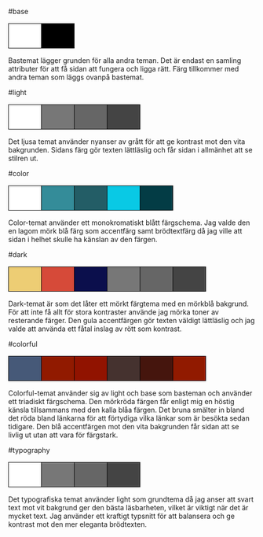 #base
<table>
<tr>
<td style="width: 50px; height: 50px; background-color: #ffffff; border: 1px solid black;"></td>
<td style="width: 50px; height: 50px; background-color: #000000; border: 1px solid black;"></td>
</tr>
</table>
Bastemat lägger grunden för alla andra teman. Det är endast en samling attributer för att få sidan att fungera och ligga rätt. Färg tillkommer med andra teman som läggs ovanpå bastemat.

#light
<table>
<tr>
<td style="width: 50px; height: 50px; background-color: #ffffff; border: 1px solid black;"></td>
<td style="width: 50px; height: 50px; background-color: #777777; border: 1px solid black;"></td>
<td style="width: 50px; height: 50px; background-color: #666666; border: 1px solid black;"></td>
<td style="width: 50px; height: 50px; background-color: #444444; border: 1px solid black;"></td>
</tr>
</table>
Det ljusa temat använder nyanser av grått för att ge kontrast mot den vita bakgrunden. Sidans färg gör texten lättläslig och får sidan i allmänhet att se stilren ut.

#color
<table>
<tr>
<td style="width: 50px; height: 50px; background-color: #ffffff; border: 1px solid black;"></td>
<td style="width: 50px; height: 50px; background-color: #348C99; border: 1px solid black;"></td>
<td style="width: 50px; height: 50px; background-color: #235D66; border: 1px solid black;"></td>
<td style="width: 50px; height: 50px; background-color: #09C9E5; border: 1px solid black;"></td>
<td style="width: 50px; height: 50px; background-color: #033C45; border: 1px solid black;"></td>
</tr>
</table>
Color-temat använder ett monokromatiskt blått färgschema. Jag valde den en lagom mörk blå färg som accentfärg samt brödtextfärg då jag ville att sidan i helhet skulle ha känslan av den färgen.

#dark
<table>
<tr>
<td style="width: 50px; height: 50px; background-color: #EDCD74; border: 1px solid black;"></td>
<td style="width: 50px; height: 50px; background-color: #D64A39; border: 1px solid black;"></td>
<td style="width: 50px; height: 50px; background-color: #0B0F4C; border: 1px solid black;"></td>
<td style="width: 50px; height: 50px; background-color: #777777; border: 1px solid black;"></td>
<td style="width: 50px; height: 50px; background-color: #666666; border: 1px solid black;"></td>
<td style="width: 50px; height: 50px; background-color: #444444; border: 1px solid black;"></td>
</tr>
</table>
Dark-temat är som det låter ett mörkt färgtema med en mörkblå bakgrund. För att inte få allt för stora kontraster använde jag mörka toner av resterande färger. Den gula accentfärgen gör texten väldigt lättläslig och jag valde att använda ett fåtal inslag av rött som kontrast.

#colorful
<table>
<tr>
<td style="width: 50px; height: 50px; background-color: #465978; border: 1px solid black;"></td>
<td style="width: 50px; height: 50px; background-color: #911A00; border: 1px solid black;"></td>
<td style="width: 50px; height: 50px; background-color: #911300; border: 1px solid black;"></td>
<td style="width: 50px; height: 50px; background-color: #45322F; border: 1px solid black;"></td>
<td style="width: 50px; height: 50px; background-color: #45150D; border: 1px solid black;"></td>
<td style="width: 50px; height: 50px; background-color: #911A00; border: 1px solid black;"></td>
</tr>
</table>
Colorful-temat använder sig av light och base som basteman och använder ett triadiskt färgschema. Den mörkröda färgen får enligt mig en höstig känsla tillsammans med den kalla blåa färgen. Det bruna smälter in bland det röda bland länkarna för att förtydiga vilka länkar som är besökta sedan tidigare. Den blå accentfärgen mot den vita bakgrunden får sidan att se livlig ut utan att vara för färgstark.

#typography
<table>
<tr>
<td style="width: 50px; height: 50px; background-color: #ffffff; border: 1px solid black;"></td>
<td style="width: 50px; height: 50px; background-color: #777777; border: 1px solid black;"></td>
<td style="width: 50px; height: 50px; background-color: #666666; border: 1px solid black;"></td>
<td style="width: 50px; height: 50px; background-color: #444444; border: 1px solid black;"></td>
</tr>
</table>
Det typografiska temat använder light som grundtema då jag anser att svart text mot vit bakgrund ger den bästa läsbarheten, vilket är viktigt när det är mycket text. Jag använder ett kraftigt typsnitt för att balansera och ge kontrast mot den mer eleganta brödtexten.